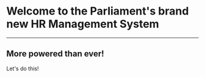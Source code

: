 #    Welcome to the Parliament's brand new HR Management System
---
## More powered than ever!

Let's do this!